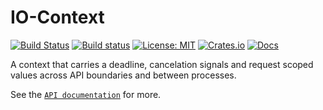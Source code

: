 # IO-Context

[![Build Status](https://travis-ci.org/Thomasdezeeuw/io-context.svg?branch=master)](https://travis-ci.org/Thomasdezeeuw/io-context)
[![Build status](https://ci.appveyor.com/api/projects/status/bfmk3m0a4n43dh6l?svg=true)](https://ci.appveyor.com/project/Thomasdezeeuw/io-context)
[![License: MIT](https://img.shields.io/badge/license-MIT-blue.svg)](https://opensource.org/licenses/MIT)
[![Crates.io](https://img.shields.io/crates/v/io-context.svg)](https://crates.io/crates/io-context)
[![Docs](https://docs.rs/io-context/badge.svg)](https://docs.rs/io-context)

A context that carries a deadline, cancelation signals and request scoped values
across API boundaries and between processes.

See the [`API documentation`] for more.

[`API documentation`]: https://docs.rs/io-context
